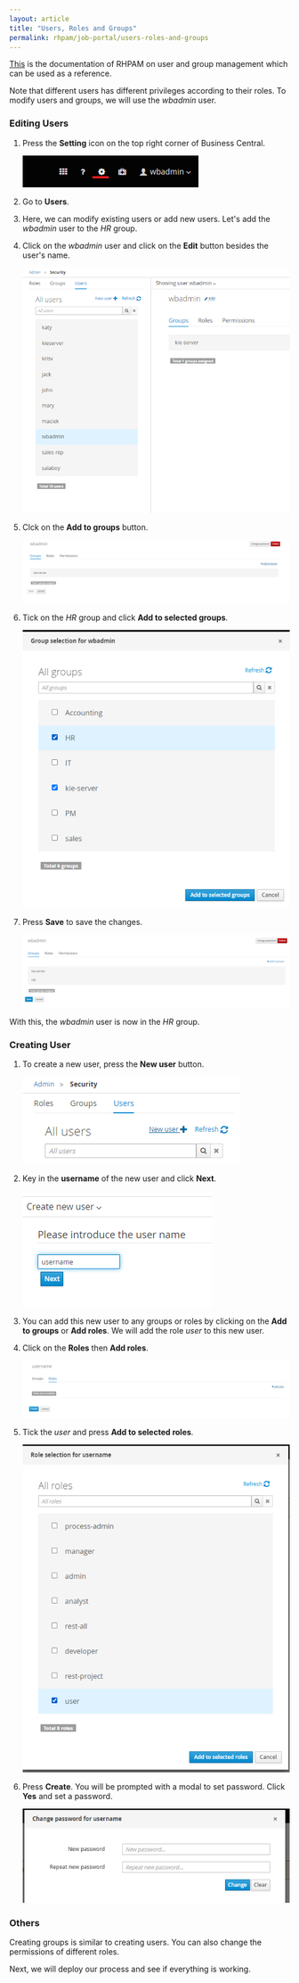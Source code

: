 ```yaml
---
layout: article
title: "Users, Roles and Groups"
permalink: rhpam/job-portal/users-roles-and-groups
---
```


[This](https://access.redhat.com/documentation/en-us/red_hat_process_automation_manager/7.2/html/configuring_business_central_settings_and_properties/con-business-central-user-management_configuring-central#doc-wrapper) is the documentation of RHPAM on user and group management which can be used as a reference.

Note that different users has different privileges according to their roles. To modify users and groups, we will use the _wbadmin_ user.

### Editing Users

1. Press the **Setting** icon on the top right corner of Business Central.

   ![setting](../assets/images/business-central/setting.png)

2. Go to **Users**.

3. Here, we can modify existing users or add new users. Let's add the _wbadmin_ user to the _HR_ group.

4. Click on the _wbadmin_ user and click on the **Edit** button besides the user's name.

   ![users-edit-group](../assets/images/business-central/users-edit-group.png)

5. Clck on the **Add to groups** button.

   ![add-to-groups](../assets/images/business-central/add-to-groups.png)

6. Tick on the _HR_ group and click **Add to selected groups**.

   ![group-selection](../assets/images/business-central/group-selection.png)

7. Press **Save** to save the changes.

   ![edit-group-save](../assets/images/business-central/edit-group-save.png)

With this, the _wbadmin_ user is now in the _HR_ group.

### Creating User

1. To create a new user, press the **New user** button.

   ![create-user](../assets/images/business-central/create-user.png)

2. Key in the **username** of the new user and click **Next**.

   ![create-user-username](../assets/images/business-central/create-user-username.png)

3. You can add this new user to any groups or roles by clicking on the **Add to groups** or **Add roles**. We will add the role _user_ to this new user.

4. Click on the **Roles** then **Add roles**.

   ![add-roles](../assets/images/business-central/add-roles.png)

5. Tick the _user_ and press **Add to selected roles**.

   ![role-selection](../assets/images/business-central/role-selection.png)

6. Press **Create**. You will be prompted with a modal to set password. Click **Yes** and set a password.

   ![set-password](../assets/images/business-central/set-password.png)

### Others

Creating groups is similar to creating users. You can also change the permissions of different roles.

Next, we will deploy our process and see if everything is working.
